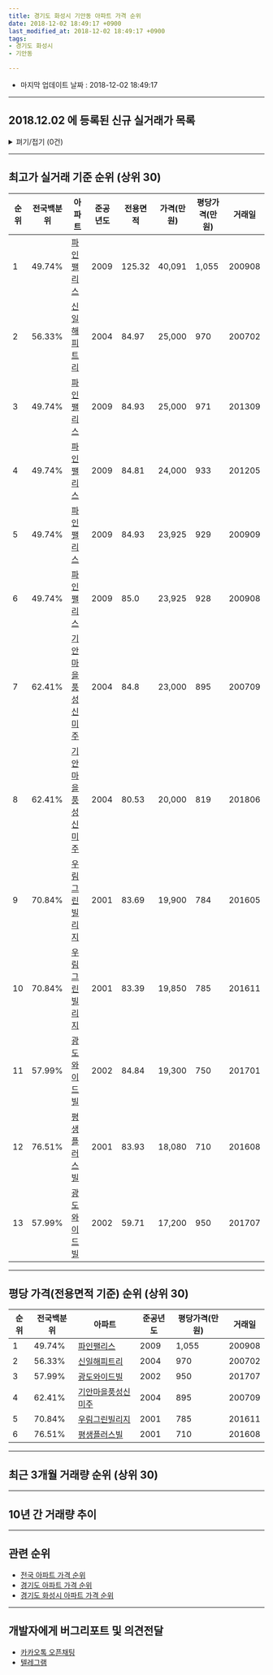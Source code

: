```yaml
---
title: 경기도 화성시 기안동 아파트 가격 순위
date: 2018-12-02 18:49:17 +0900
last_modified_at: 2018-12-02 18:49:17 +0900
tags:
- 경기도 화성시
- 기안동

---
```


* 마지막 업데이트 날짜 : 2018-12-02 18:49:17

---

## 2018.12.02 에 등록된 신규 실거래가 목록

<details>
<summary>펴기/접기 (0건)</summary>
<div markdown="1">

|아파트|전국백분위|준공년도|전용면적|가격(만원)|평당가격(만원)|거래일|
|---|---|---|---|---|---|---|
|없음|||||||


</div>
</details>

---

## 최고가 실거래 기준 순위 (상위 30)


|순위|전국백분위|아파트|준공년도|전용면적|가격(만원)|평당가격(만원)|거래일|
|---|---|---|---|---|---|---|---|
|1|49.74%|[파인팰리스](https://search.naver.com/search.naver?query=%EA%B2%BD%EA%B8%B0%EB%8F%84+%ED%99%94%EC%84%B1%EC%8B%9C+%EA%B8%B0%EC%95%88%EB%8F%99+%ED%8C%8C%EC%9D%B8%ED%8C%B0%EB%A6%AC%EC%8A%A4)|2009|125.32|40,091|1,055|200908|
|2|56.33%|[신일해피트리](https://search.naver.com/search.naver?query=%EA%B2%BD%EA%B8%B0%EB%8F%84+%ED%99%94%EC%84%B1%EC%8B%9C+%EA%B8%B0%EC%95%88%EB%8F%99+%EC%8B%A0%EC%9D%BC%ED%95%B4%ED%94%BC%ED%8A%B8%EB%A6%AC)|2004|84.97|25,000|970|200702|
|3|49.74%|[파인팰리스](https://search.naver.com/search.naver?query=%EA%B2%BD%EA%B8%B0%EB%8F%84+%ED%99%94%EC%84%B1%EC%8B%9C+%EA%B8%B0%EC%95%88%EB%8F%99+%ED%8C%8C%EC%9D%B8%ED%8C%B0%EB%A6%AC%EC%8A%A4)|2009|84.93|25,000|971|201309|
|4|49.74%|[파인팰리스](https://search.naver.com/search.naver?query=%EA%B2%BD%EA%B8%B0%EB%8F%84+%ED%99%94%EC%84%B1%EC%8B%9C+%EA%B8%B0%EC%95%88%EB%8F%99+%ED%8C%8C%EC%9D%B8%ED%8C%B0%EB%A6%AC%EC%8A%A4)|2009|84.81|24,000|933|201205|
|5|49.74%|[파인팰리스](https://search.naver.com/search.naver?query=%EA%B2%BD%EA%B8%B0%EB%8F%84+%ED%99%94%EC%84%B1%EC%8B%9C+%EA%B8%B0%EC%95%88%EB%8F%99+%ED%8C%8C%EC%9D%B8%ED%8C%B0%EB%A6%AC%EC%8A%A4)|2009|84.93|23,925|929|200909|
|6|49.74%|[파인팰리스](https://search.naver.com/search.naver?query=%EA%B2%BD%EA%B8%B0%EB%8F%84+%ED%99%94%EC%84%B1%EC%8B%9C+%EA%B8%B0%EC%95%88%EB%8F%99+%ED%8C%8C%EC%9D%B8%ED%8C%B0%EB%A6%AC%EC%8A%A4)|2009|85.0|23,925|928|200908|
|7|62.41%|[기안마을풍성신미주](https://search.naver.com/search.naver?query=%EA%B2%BD%EA%B8%B0%EB%8F%84+%ED%99%94%EC%84%B1%EC%8B%9C+%EA%B8%B0%EC%95%88%EB%8F%99+%EA%B8%B0%EC%95%88%EB%A7%88%EC%9D%84%ED%92%8D%EC%84%B1%EC%8B%A0%EB%AF%B8%EC%A3%BC)|2004|84.8|23,000|895|200709|
|8|62.41%|[기안마을풍성신미주](https://search.naver.com/search.naver?query=%EA%B2%BD%EA%B8%B0%EB%8F%84+%ED%99%94%EC%84%B1%EC%8B%9C+%EA%B8%B0%EC%95%88%EB%8F%99+%EA%B8%B0%EC%95%88%EB%A7%88%EC%9D%84%ED%92%8D%EC%84%B1%EC%8B%A0%EB%AF%B8%EC%A3%BC)|2004|80.53|20,000|819|201806|
|9|70.84%|[우림그린빌리지](https://search.naver.com/search.naver?query=%EA%B2%BD%EA%B8%B0%EB%8F%84+%ED%99%94%EC%84%B1%EC%8B%9C+%EA%B8%B0%EC%95%88%EB%8F%99+%EC%9A%B0%EB%A6%BC%EA%B7%B8%EB%A6%B0%EB%B9%8C%EB%A6%AC%EC%A7%80)|2001|83.69|19,900|784|201605|
|10|70.84%|[우림그린빌리지](https://search.naver.com/search.naver?query=%EA%B2%BD%EA%B8%B0%EB%8F%84+%ED%99%94%EC%84%B1%EC%8B%9C+%EA%B8%B0%EC%95%88%EB%8F%99+%EC%9A%B0%EB%A6%BC%EA%B7%B8%EB%A6%B0%EB%B9%8C%EB%A6%AC%EC%A7%80)|2001|83.39|19,850|785|201611|
|11|57.99%|[광도와이드빌](https://search.naver.com/search.naver?query=%EA%B2%BD%EA%B8%B0%EB%8F%84+%ED%99%94%EC%84%B1%EC%8B%9C+%EA%B8%B0%EC%95%88%EB%8F%99+%EA%B4%91%EB%8F%84%EC%99%80%EC%9D%B4%EB%93%9C%EB%B9%8C)|2002|84.84|19,300|750|201701|
|12|76.51%|[평생플러스빌](https://search.naver.com/search.naver?query=%EA%B2%BD%EA%B8%B0%EB%8F%84+%ED%99%94%EC%84%B1%EC%8B%9C+%EA%B8%B0%EC%95%88%EB%8F%99+%ED%8F%89%EC%83%9D%ED%94%8C%EB%9F%AC%EC%8A%A4%EB%B9%8C)|2001|83.93|18,080|710|201608|
|13|57.99%|[광도와이드빌](https://search.naver.com/search.naver?query=%EA%B2%BD%EA%B8%B0%EB%8F%84+%ED%99%94%EC%84%B1%EC%8B%9C+%EA%B8%B0%EC%95%88%EB%8F%99+%EA%B4%91%EB%8F%84%EC%99%80%EC%9D%B4%EB%93%9C%EB%B9%8C)|2002|59.71|17,200|950|201707|


---

## 평당 가격(전용면적 기준) 순위 (상위 30)


|순위|전국백분위|아파트|준공년도|평당가격(만원)|거래일|
|---|---|---|---|---|---|
|1|49.74%|[파인팰리스](https://search.naver.com/search.naver?query=%EA%B2%BD%EA%B8%B0%EB%8F%84+%ED%99%94%EC%84%B1%EC%8B%9C+%EA%B8%B0%EC%95%88%EB%8F%99+%ED%8C%8C%EC%9D%B8%ED%8C%B0%EB%A6%AC%EC%8A%A4)|2009|1,055|200908|
|2|56.33%|[신일해피트리](https://search.naver.com/search.naver?query=%EA%B2%BD%EA%B8%B0%EB%8F%84+%ED%99%94%EC%84%B1%EC%8B%9C+%EA%B8%B0%EC%95%88%EB%8F%99+%EC%8B%A0%EC%9D%BC%ED%95%B4%ED%94%BC%ED%8A%B8%EB%A6%AC)|2004|970|200702|
|3|57.99%|[광도와이드빌](https://search.naver.com/search.naver?query=%EA%B2%BD%EA%B8%B0%EB%8F%84+%ED%99%94%EC%84%B1%EC%8B%9C+%EA%B8%B0%EC%95%88%EB%8F%99+%EA%B4%91%EB%8F%84%EC%99%80%EC%9D%B4%EB%93%9C%EB%B9%8C)|2002|950|201707|
|4|62.41%|[기안마을풍성신미주](https://search.naver.com/search.naver?query=%EA%B2%BD%EA%B8%B0%EB%8F%84+%ED%99%94%EC%84%B1%EC%8B%9C+%EA%B8%B0%EC%95%88%EB%8F%99+%EA%B8%B0%EC%95%88%EB%A7%88%EC%9D%84%ED%92%8D%EC%84%B1%EC%8B%A0%EB%AF%B8%EC%A3%BC)|2004|895|200709|
|5|70.84%|[우림그린빌리지](https://search.naver.com/search.naver?query=%EA%B2%BD%EA%B8%B0%EB%8F%84+%ED%99%94%EC%84%B1%EC%8B%9C+%EA%B8%B0%EC%95%88%EB%8F%99+%EC%9A%B0%EB%A6%BC%EA%B7%B8%EB%A6%B0%EB%B9%8C%EB%A6%AC%EC%A7%80)|2001|785|201611|
|6|76.51%|[평생플러스빌](https://search.naver.com/search.naver?query=%EA%B2%BD%EA%B8%B0%EB%8F%84+%ED%99%94%EC%84%B1%EC%8B%9C+%EA%B8%B0%EC%95%88%EB%8F%99+%ED%8F%89%EC%83%9D%ED%94%8C%EB%9F%AC%EC%8A%A4%EB%B9%8C)|2001|710|201608|


---

## 최근 3개월 거래량 순위 (상위 30)


<div style="width:100%;">
    <canvas id="deal_count_ranking" height="250"></canvas>
</div>


<script>
new Chart(document.getElementById("deal_count_ranking"), {
    type: 'horizontalBar',
    data: {
        labels: ['신일해피트리', '기안마을풍성신미주', '우림그린빌리지', '광도와이드빌', '파인팰리스'],
        datasets: [{
            label: '실거래 수',
            data: [6, 5, 4, 1, 1],
            borderColor: "rgba(255, 0, 128, 1)",
            backgroundColor: "rgba(255, 0, 128, 0.5)",
            fill: false,
        }]
    },
    options: {
        responsive: true,
        title: {
            display: true,
            text: '최근 3개월 거래량 순위'
        },
        tooltips: {
            mode: 'index',
            intersect: false,
            callbacks: {
                title: function(tooltipItems, data) {
                    return "실거래 수:";
                },
                label: function(tooltipItem, data) {
                    return data.labels[tooltipItem.index] + ": " + tooltipItem.xLabel;
                }
            }
        },
        hover: {
            mode: 'nearest',
            intersect: true
        },
        scales: {
            xAxes: [{
                display: true,
                scaleLabel: {
                    display: true,
                    labelString: '실거래 수'
                },
                ticks: {
                    suggestedMin: 0,
                }
            }],
            yAxes: [{
                display: true,
                ticks: {
                    autoSkip: false,
                    callback: function(value, index, values) {
                        if (value.length > 15)
                            return value.substr(0, 13) + "...";
                        else
                            return value;
                    }
                },
                scaleLabel: {
                    display: false,
                }
            }]
        }
    }
});

</script>


---

## 10년 간 거래량 추이


<div style="width:100%;">
    <canvas id="deal_progress" height="250"></canvas>
</div>

<script>
new Chart(document.getElementById("deal_progress"), {
    type: 'line',
    data: {
        labels: ['200812','200901','200902','200903','200904','200905','200906','200907','200908','200909','200910','200911','200912','201001','201002','201003','201004','201005','201006','201007','201008','201009','201010','201011','201012','201101','201102','201103','201104','201105','201106','201107','201108','201109','201110','201111','201112','201201','201202','201203','201204','201205','201206','201207','201208','201209','201210','201211','201212','201301','201302','201303','201304','201305','201306','201307','201308','201309','201310','201311','201312','201401','201402','201403','201404','201405','201406','201407','201408','201409','201410','201411','201412','201501','201502','201503','201504','201505','201506','201507','201508','201509','201510','201511','201512','201601','201602','201603','201604','201605','201606','201607','201608','201609','201610','201611','201612','201701','201702','201703','201704','201705','201706','201707','201708','201709','201710','201711','201712','201801','201802','201803','201804','201805','201806','201807','201808','201809','201810','201811','201812'],
        datasets: [{
            label: '실거래 수',
            pointRadius: 1,
            data: [7, 20, 27, 31, 47, 44, 47, 55, 45, 83, 25, 8, 24, 22, 22, 28, 20, 21, 12, 25, 30, 32, 55, 28, 31, 46, 38, 52, 28, 17, 24, 22, 36, 29, 25, 17, 7, 17, 15, 20, 20, 5, 12, 12, 13, 18, 30, 18, 12, 16, 11, 22, 25, 29, 28, 14, 25, 28, 35, 23, 21, 30, 25, 35, 29, 25, 22, 30, 21, 37, 34, 21, 22, 30, 22, 42, 38, 38, 44, 55, 22, 34, 47, 25, 20, 13, 18, 21, 28, 27, 26, 24, 28, 31, 37, 15, 18, 11, 15, 20, 18, 16, 20, 11, 22, 24, 8, 22, 16, 14, 17, 23, 12, 18, 15, 15, 16, 16, 9, 8, 0],
            borderColor: "rgba(255, 201, 14, 1)",
            backgroundColor: "rgba(255, 201, 14, 0.5)",
            fill: true,
        }]
    },
    options: {
        responsive: true,
        title: {
            display: true,
            text: '10년간 거래량 추이'
        },
        tooltips: {
            mode: 'index',
            intersect: false,
        },
        hover: {
            mode: 'nearest',
            intersect: true
        },
        scales: {
            xAxes: [{
                display: true,
                scaleLabel: {
                    display: true,
                    labelString: '년/월'
                }
            }],
            yAxes: [{
                display: true,
                ticks: {
                    suggestedMin: 0,
                },
                scaleLabel: {
                    display: true,
                    labelString: '실거래 수'
                }
            }]
        }
    }
});

</script>


---

## 관련 순위

- [전국 아파트 가격 순위](https://inasie.github.io/apt-ranking/전국)
- [경기도 아파트 가격 순위](https://inasie.github.io/apt-ranking/경기도)
- [경기도 화성시 아파트 가격 순위](https://inasie.github.io/apt-ranking/경기도-화성시)


---

## 개발자에게 버그리포트 및 의견전달

- [카카오톡 오픈채팅](https://open.kakao.com/o/gLJUAP4)
- [텔레그램](https://t.me/inasie)

